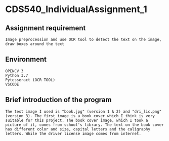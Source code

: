 # CDS540_IndividualAssignment_1
## Assignment requirement
    Image preprocession and use OCR tool to detect the text on the image, draw boxes around the text
## Environment 
    OPENCV 3
    Python 3.7
    Pytesseract (OCR TOOL)
    VSCODE
## Brief introduction of the program
    The test image I used is "book.jpg" (version 1 & 2) and "dri_lic.png" (version 3). The first image is a book cover which I think is very suitable for this project. The book cover image, which I took a picture of it, comes from school's library. The text on the book cover has different color and size, capital letters and the caligraphy letters. While the driver license image comes from internet.
    
